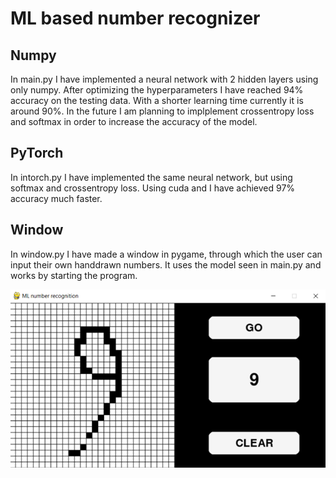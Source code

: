 # ML based number recognizer

## Numpy
In main.py I have implemented a neural network with 2 hidden layers using only numpy. After optimizing the hyperparameters I have reached 94% accuracy on the testing data. With a shorter learning time currently it is around 90%.
In the future I am planning to implplement crossentropy loss and softmax in order to increase  the accuracy of the model.

## PyTorch
In intorch.py I have implemented the same neural network, but using softmax and crossentropy loss. Using cuda and I have achieved 97% accuracy much faster.

## Window
In window.py I have made a window in pygame, through which the user can input their own handdrawn numbers. It uses the model seen in main.py and works by starting the program.

![UI](https://github.com/Grabowskiy/ML-based-number-recognizer/blob/master/window.png)
